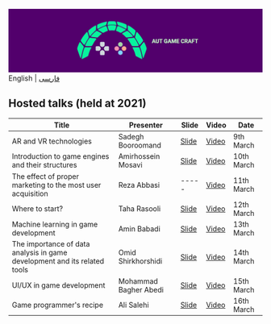 ![Gamecraft](https://github.com/AUTGamecraft/1st_Year_Presentations/blob/main/Slides/AUTGamecraft.png)
English | [فارسی](https://github.com/AUTGamecraft/1st_Year_Presentations/blob/main/README-fa.md)

## Hosted talks (held at 2021)
|Title|Presenter|Slide|Video|Date|
|--|--|--|--|--|
|AR and VR technologies|Sadegh Booroomand|[Slide](https://docs.google.com/presentation/d/1nKX-UCDNS0tpTBOfXtdLvK2ZsrlARP9GvyiiPttTSS0/edit#slide=id.gc526c8af1d_2_143)|[Video](https://www.aparat.com/v/9Mb8t)|9th March|
|Introduction to game engines and their structures|Amirhossein Mosavi|[Slide](https://github.com/AUTGamecraft/1st_Year_Presentations/blob/main/Slides/Moosavi-GameEngines-Gamecraft.pdf)|[Video](https://www.aparat.com/v/8MNcT)|10th March|
|The effect of proper marketing to the most user acquisition|Reza Abbasi|-----|[Video](https://www.aparat.com/v/fgao1)|11th March|
|Where to start?|Taha Rasooli|[Slide](https://github.com/AUTGamecraft/1st_Year_Presentations/blob/main/Slides/Rasooli-WhereToStart-Gamecraft.pdf)|[Video](https://www.aparat.com/v/f9zRd)|12th March|
|Machine learning in game development|Amin Babadi|[Slide](https://github.com/AUTGamecraft/1st_Year_Presentations/blob/main/Slides/Babadi-ML%20in%20Games-Gamecraft.pdf)|[Video](https://www.aparat.com/v/WfYe6)|13th March|
|The importance of data analysis in game development and its related tools|Omid Shirkhorshidi|[Slide](https://github.com/AUTGamecraft/1st_Year_Presentations/blob/main/Slides/Shirkhorshidi-Data%20Presentation-GameCraft.pdf)|[Video](https://www.aparat.com/v/BKd2o)|14th March|
|UI/UX in game development|Mohammad Bagher Abedi|[Slide](https://github.com/AUTGamecraft/1st_Year_Presentations/blob/main/Slides/Abedi-uiux-Gamecraft.pdf)|[Video](https://www.aparat.com/v/iG4kf)|15th March|
|Game programmer's recipe|Ali Salehi|[Slide](https://github.com/AUTGamecraft/1st_Year_Presentations/blob/main/Slides/Salehi-GameProgrammerRecipe-Gamecraft.pdf)|[Video](https://www.aparat.com/v/Eq3vk)|16th March|
